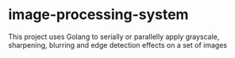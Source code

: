 # image-processing-system
This project uses Golang to serially or parallelly apply grayscale, sharpening, blurring and edge detection effects on a set of images

